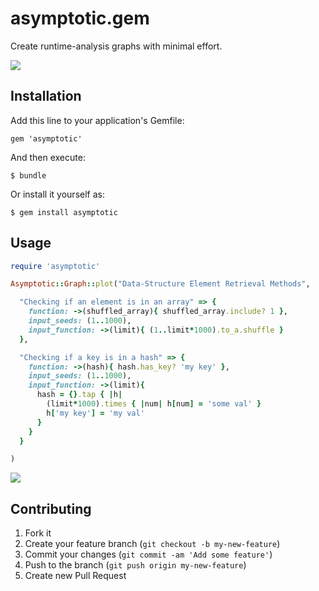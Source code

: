 # asymptotic.gem

Create runtime-analysis graphs with minimal effort.

![](http://i.stack.imgur.com/Pd0zT.png)

## Installation

Add this line to your application's Gemfile:

    gem 'asymptotic'

And then execute:

    $ bundle

Or install it yourself as:

    $ gem install asymptotic

## Usage

```ruby
require 'asymptotic'

Asymptotic::Graph::plot("Data-Structure Element Retrieval Methods",

  "Checking if an element is in an array" => {
    function: ->(shuffled_array){ shuffled_array.include? 1 },
    input_seeds: (1..1000),
    input_function: ->(limit){ (1..limit*1000).to_a.shuffle }
  },

  "Checking if a key is in a hash" => {
    function: ->(hash){ hash.has_key? 'my key' },
    input_seeds: (1..1000),
    input_function: ->(limit){
      hash = {}.tap { |h|
        (limit*1000).times { |num| h[num] = 'some val' }
        h['my key'] = 'my val'
      }
    }
  }

)

```
![](http://i.imgur.com/sOYTOWh.png)

## Contributing

1. Fork it
2. Create your feature branch (`git checkout -b my-new-feature`)
3. Commit your changes (`git commit -am 'Add some feature'`)
4. Push to the branch (`git push origin my-new-feature`)
5. Create new Pull Request
